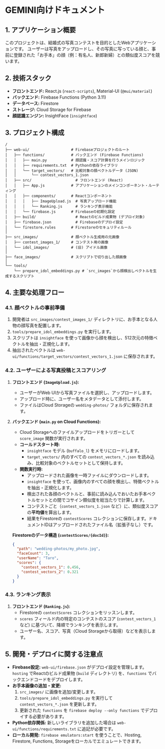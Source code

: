 
# GEMINI向けドキュメント

## 1. アプリケーション概要

このプロジェクトは、結婚式の写真コンテストを目的としたWebアプリケーションです。
ユーザーは写真をアップロードし、その写真に写っている顔と、事前に登録された「お手本」の顔（例：有名人、新郎新婦）との類似度スコアを競います。

## 2. 技術スタック

*   **フロントエンド:** React.js (`react-scripts`), Material-UI (`@mui/material`)
*   **バックエンド:** Firebase Functions (Python 3.11)
*   **データベース:** Firestore
*   **ストレージ:** Cloud Storage for Firebase
*   **顔認識エンジン:** InsightFace (`insightface`)

## 3. プロジェクト構成

```
/
├── web-ui/                   # Firebaseプロジェクトのルート
│   ├── functions/            # バックエンド (Firebase Functions)
│   │   ├── main.py           # 顔認識・スコア計算を行うメインロジック
│   │   ├── requirements.txt  # Pythonの依存ライブラリ
│   │   └── target_vectors/   # 比較対象の顔ベクトルデータ (JSON)
│   │       └── contest_vectors_1.json
│   ├── src/                    # フロントエンド (React)
│   │   ├── App.js            # アプリケーションのメインコンポーネント・ルーティング
│   │   ├── components/       # Reactコンポーネント
│   │   │   ├── ImageUpload.js  # 写真アップロード機能
│   │   │   └── Ranking.js      # ランキング表示機能
│   │   └── firebase.js       # Firebaseの初期化設定
│   ├── build/                  # Reactのビルド成果物 (デプロイ対象)
│   ├── firebase.json           # Firebaseのデプロイ設定
│   └── firestore.rules       # Firestoreのセキュリティルール
│
├── src_images/               # 顔ベクトル生成用の元画像
│   ├── contest_images_1/     # コンテスト用の画像
│   └── idol_images/          # (旧) アイドル画像
│
├── face_images/              # スクリプトで切り出した顔画像
│
└── tools/
    └── prepare_idol_embeddings.py # `src_images`から顔検出しベクトルを生成するスクリプト
```

## 4. 主要な処理フロー

### 4.1. 顔ベクトルの事前準備

1.  開発者は `src_images/contest_images_1/` ディレクトリに、お手本となる人物の顔写真を配置します。
2.  `tools/prepare_idol_embeddings.py` を実行します。
3.  スクリプトは `insightface` を使って画像から顔を検出し、512次元の特徴ベクトルを抽出・正規化します。
4.  抽出されたベクトルは `web-ui/functions/target_vectors/contest_vectors_1.json` に保存されます。

### 4.2. ユーザーによる写真投稿とスコアリング

1.  **フロントエンド (`ImageUpload.js`):**
    *   ユーザーがWeb UIから写真ファイルを選択し、アップロードします。
    *   アップロード時に、ユーザー名をメタデータとして添付します。
    *   ファイルはCloud Storageの `wedding-photos/` フォルダに保存されます。

2.  **バックエンド (`main.py` on Cloud Functions):**
    *   Cloud Storageへのファイルアップロードをトリガーとして `score_image` 関数が実行されます。
    *   **コールドスタート時:**
        *   `insightface` モデル (`buffalo_l`) をメモリにロードします。
        *   `target_vectors/` 内のすべての `contest_vectors_*.json` を読み込み、比較対象のベクトルセットとして保持します。
    *   **関数実行時:**
        *   アップロードされた画像を一時ファイルにダウンロードします。
        *   `insightface` を使って、画像内のすべての顔を検出し、特徴ベクトルを抽出・正規化します。
        *   検出された各顔のベクトルと、事前に読み込んでおいたお手本ベクトルセットとの間でコサイン類似度を総当たりで計算します。
        *   コンテストごと（`contest_vectors_1.json` など）に、類似度スコアの**平均値**を算出します。
        *   結果をFirestoreの `contestScores` コレクションに保存します。ドキュメントIDはアップロードされたファイル名（拡張子なし）です。

    **Firestoreのデータ構造 (`contestScores/{docId}`):**
    ```json
    {
      "path": "wedding-photos/my_photo.jpg",
      "faceCount": 3,
      "userName": "Taro",
      "scores": {
        "contest_vectors_1": 0.456,
        "contest_vectors_2": 0.321
      }
    }
    ```

### 4.3. ランキング表示

1.  **フロントエンド (`Ranking.js`):**
    *   Firestoreの `contestScores` コレクションをリッスンします。
    *   `scores` フィールド内の特定のコンテストのスコア (`contest_vectors_1` など) に基づいて、降順でランキングを表示します。
    *   ユーザー名、スコア、写真（Cloud Storageから取得）などを表示します。

## 5. 開発・デプロイに関する注意点

*   **Firebase設定:** `web-ui/firebase.json` がデプロイ設定を管理します。`hosting` でReactのビルド成果物 (`build` ディレクトリ) を、`functions` でバックエンドコードをデプロイします。
*   **お手本画像の追加・変更:**
    1. `src_images/` に画像を追加/変更します。
    2. `tools/prepare_idol_embeddings.py` を実行して `contest_vectors_*.json` を更新します。
    3. 更新された `functions` を `firebase deploy --only functions` でデプロイする必要があります。
*   **Python依存関係:** 新しいライブラリを追加した場合は `web-ui/functions/requirements.txt` に追記が必要です。
*   **ローカル開発:** `firebase emulators:start` を使うことで、Hosting, Firestore, Functions, Storageをローカルでエミュレートできます。

